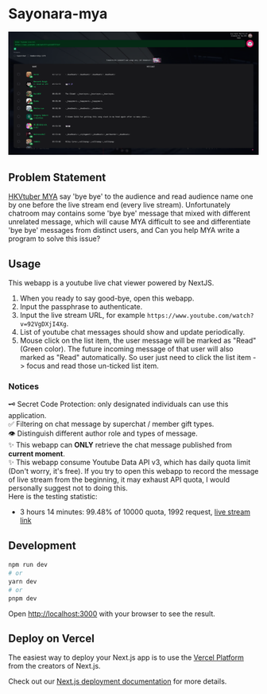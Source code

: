 # Sayonara-mya

![Alt text](./docs/preview.png)

## Problem Statement

[HKVtuber MYA](https://www.youtube.com/@mya.) say 'bye bye' to the audience and read audience name one by one before the live stream end (every live stream). Unfortunately chatroom may contains some 'bye bye' message that mixed with different unrelated message, which will cause MYA difficult to see and differentiate 'bye bye' messages from distinct users, and Can you help MYA write a program to solve this issue?

## Usage

This webapp is a youtube live chat viewer powered by NextJS.

1. When you ready to say good-bye, open this webapp.
2. Input the passphrase to authenticate.
3. Input the live stream URL, for example `https://www.youtube.com/watch?v=92VgDXjI4Xg`.
4. List of youtube chat messages should show and update periodically.
5. Mouse click on the list item, the user message will be marked as "Read" (Green color). The future incoming message of that user will also marked as "Read" automatically. So user just need to click the list item -> focus and read those un-ticked list item.

### Notices

🗝️ Secret Code Protection: only designated individuals can use this application.  
✅ Filtering on chat message by superchat / member gift types.  
👁️ Distinguish different author role and types of message.  
✨ This webapp can **ONLY** retrieve the chat message published from **current moment**.  
✨ This webapp consume Youtube Data API v3, which has daily quota limit (Don't worry, it's free). If you try to open this webapp to record the message of live stream from the beginning, it may exhaust API quota, I would personally suggest not to doing this.  
Here is the testing statistic:

- 3 hours 14 minutes: 99.48% of 10000 quota, 1992 request, [live stream link](https://www.youtube.com/watch?v=X4JywMi7_Nw)

## Development

```bash
npm run dev
# or
yarn dev
# or
pnpm dev
```

Open [http://localhost:3000](http://localhost:3000) with your browser to see the result.

## Deploy on Vercel

The easiest way to deploy your Next.js app is to use the [Vercel Platform](https://vercel.com/new?utm_medium=default-template&filter=next.js&utm_source=create-next-app&utm_campaign=create-next-app-readme) from the creators of Next.js.

Check out our [Next.js deployment documentation](https://nextjs.org/docs/deployment) for more details.
